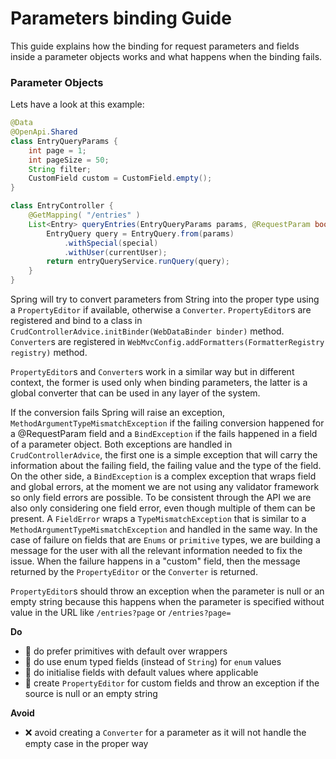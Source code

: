 # Parameters binding Guide

This guide explains how the binding for request parameters and fields inside a parameter objects
works and what happens when the binding fails.


### Parameter Objects
Lets have a look at this example:

```java
@Data
@OpenApi.Shared
class EntryQueryParams {
    int page = 1;
    int pageSize = 50;
    String filter;
    CustomField custom = CustomField.empty();
}

class EntryController {
    @GetMapping( "/entries" )
    List<Entry> queryEntries(EntryQueryParams params, @RequestParam boolean special) {
        EntryQuery query = EntryQuery.from(params)
            .withSpecial(special)
            .withUser(currentUser);
        return entryQueryService.runQuery(query);
    }
}
```

Spring will try to convert parameters from String into the proper type using a `PropertyEditor` if available, otherwise a `Converter`. `PropertyEditor`s are registered and bind to a class in `CrudControllerAdvice.initBinder(WebDataBinder binder)` method.
`Converter`s are registered in `WebMvcConfig.addFormatters(FormatterRegistry registry)` method.

`PropertyEditor`s and `Converter`s work in a similar way but in different context, the former is used only when binding parameters, the latter is a global converter that can be used in any layer of the system.

If the conversion fails Spring will raise an exception, `MethodArgumentTypeMismatchException` if the failing conversion happened for a @RequestParam field and a `BindException` if the fails happened in a field of a parameter object.
Both exceptions are handled in `CrudControllerAdvice`, the first one is a simple exception that will carry the information about the failing field, the failing value and the type of the field.
On the other side, a `BindException` is a complex exception that wraps field and global errors, at the moment we are not using any validator framework so only field errors are possible.
To be consistent through the API we are also only considering one field error, even though multiple of them can be present.
A `FieldError` wraps a `TypeMismatchException` that is similar to a `MethodArgumentTypeMismatchException` and handled in the same way.
In the case of failure on fields that are `Enums` or `primitive` types, we are building a message for the user with all the relevant information needed to fix the issue. When the failure happens in a "custom" field, then the message returned by the `PropertyEditor` or the `Converter` is returned.

`PropertyEditor`s should throw an exception when the parameter is null or an empty string because this happens when the parameter is specified without value in the URL like `/entries?page` or `/entries?page=`

**Do**
* 🚀 do prefer primitives with default over wrappers
* 🚀 do use enum typed fields (instead of `String`) for `enum` values
* 🚀 do initialise fields with default values where applicable
* 🚀 create `PropertyEditor` for custom fields and throw an exception if the source is null or an empty string

**Avoid**
* ❌ avoid creating a `Converter` for a parameter as it will not handle the empty case in the proper way
